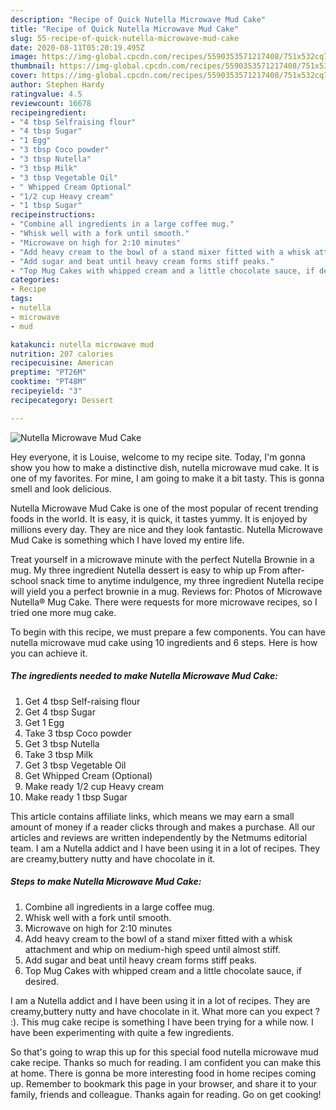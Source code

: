 ```yaml
---
description: "Recipe of Quick Nutella Microwave Mud Cake"
title: "Recipe of Quick Nutella Microwave Mud Cake"
slug: 55-recipe-of-quick-nutella-microwave-mud-cake
date: 2020-08-11T05:20:19.495Z
image: https://img-global.cpcdn.com/recipes/5590353571217408/751x532cq70/nutella-microwave-mud-cake-recipe-main-photo.jpg
thumbnail: https://img-global.cpcdn.com/recipes/5590353571217408/751x532cq70/nutella-microwave-mud-cake-recipe-main-photo.jpg
cover: https://img-global.cpcdn.com/recipes/5590353571217408/751x532cq70/nutella-microwave-mud-cake-recipe-main-photo.jpg
author: Stephen Hardy
ratingvalue: 4.5
reviewcount: 16678
recipeingredient:
- "4 tbsp Selfraising flour"
- "4 tbsp Sugar"
- "1 Egg"
- "3 tbsp Coco powder"
- "3 tbsp Nutella"
- "3 tbsp Milk"
- "3 tbsp Vegetable Oil"
- " Whipped Cream Optional"
- "1/2 cup Heavy cream"
- "1 tbsp Sugar"
recipeinstructions:
- "Combine all ingredients in a large coffee mug."
- "Whisk well with a fork until smooth."
- "Microwave on high for 2:10 minutes"
- "Add heavy cream to the bowl of a stand mixer fitted with a whisk attachment and whip on medium-high speed until almost stiff."
- "Add sugar and beat until heavy cream forms stiff peaks."
- "Top Mug Cakes with whipped cream and a little chocolate sauce, if desired."
categories:
- Recipe
tags:
- nutella
- microwave
- mud

katakunci: nutella microwave mud 
nutrition: 207 calories
recipecuisine: American
preptime: "PT26M"
cooktime: "PT48M"
recipeyield: "3"
recipecategory: Dessert

---
```



![Nutella Microwave Mud Cake](https://img-global.cpcdn.com/recipes/5590353571217408/751x532cq70/nutella-microwave-mud-cake-recipe-main-photo.jpg)

Hey everyone, it is Louise, welcome to my recipe site. Today, I'm gonna show you how to make a distinctive dish, nutella microwave mud cake. It is one of my favorites. For mine, I am going to make it a bit tasty. This is gonna smell and look delicious.

Nutella Microwave Mud Cake is one of the most popular of recent trending foods in the world. It is easy, it is quick, it tastes yummy. It is enjoyed by millions every day. They are nice and they look fantastic. Nutella Microwave Mud Cake is something which I have loved my entire life.

Treat yourself in a microwave minute with the perfect Nutella Brownie in a mug. My three ingredient Nutella dessert is easy to whip up From after-school snack time to anytime indulgence, my three ingredient Nutella recipe will yield you a perfect brownie in a mug. Reviews for: Photos of Microwave Nutella® Mug Cake. There were requests for more microwave recipes, so I tried one more mug cake.


To begin with this recipe, we must prepare a few components. You can have nutella microwave mud cake using 10 ingredients and 6 steps. Here is how you can achieve it.

<!--inarticleads1-->

##### The ingredients needed to make Nutella Microwave Mud Cake:

1. Get 4 tbsp Self-raising flour
1. Get 4 tbsp Sugar
1. Get 1 Egg
1. Take 3 tbsp Coco powder
1. Get 3 tbsp Nutella
1. Take 3 tbsp Milk
1. Get 3 tbsp Vegetable Oil
1. Get  Whipped Cream (Optional)
1. Make ready 1/2 cup Heavy cream
1. Make ready 1 tbsp Sugar


This article contains affiliate links, which means we may earn a small amount of money if a reader clicks through and makes a purchase. All our articles and reviews are written independently by the Netmums editorial team. I am a Nutella addict and I have been using it in a lot of recipes. They are creamy,buttery nutty and have chocolate in it. 

<!--inarticleads2-->

##### Steps to make Nutella Microwave Mud Cake:

1. Combine all ingredients in a large coffee mug.
1. Whisk well with a fork until smooth.
1. Microwave on high for 2:10 minutes
1. Add heavy cream to the bowl of a stand mixer fitted with a whisk attachment and whip on medium-high speed until almost stiff.
1. Add sugar and beat until heavy cream forms stiff peaks.
1. Top Mug Cakes with whipped cream and a little chocolate sauce, if desired.


I am a Nutella addict and I have been using it in a lot of recipes. They are creamy,buttery nutty and have chocolate in it. What more can you expect ? :). This mug cake recipe is something I have been trying for a while now. I have been experimenting with quite a few ingredients. 

So that's going to wrap this up for this special food nutella microwave mud cake recipe. Thanks so much for reading. I am confident you can make this at home. There is gonna be more interesting food in home recipes coming up. Remember to bookmark this page in your browser, and share it to your family, friends and colleague. Thanks again for reading. Go on get cooking!
